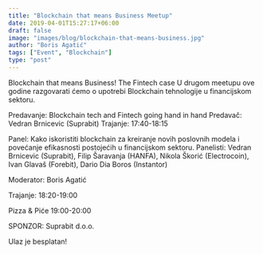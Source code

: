 ```yaml
---
title: "Blockchain that means Business Meetup"
date: 2019-04-01T15:27:17+06:00
draft: false
image: "images/blog/blockchain-that-means-business.jpg"
author: "Boris Agatić"
tags: ["Event", "Blockchain"]
type: "post"
---
```


Blockchain that means Business! The Fintech case
U drugom meetupu ove godine razgovarati ćemo o upotrebi Blockchain tehnologije u financijskom sektoru.

Predavanje: Blockchain tech and Fintech going hand in hand
Predavač: Vedran Brnicevic (Suprabit)
Trajanje: 17:40-18:15

Panel: Kako iskoristiti blockchain za kreiranje novih poslovnih modela i povećanje efikasnosti postojećih u financijskom sektoru. Panelisti: Vedran Brnicevic (Suprabit), Filip Šaravanja (HANFA), Nikola Škorić (Electrocoin), Ivan Glavaš (Forebit), Dario Dia Boros (Instantor)

Moderator: Boris Agatić

Trajanje: 18:20-19:00

Pizza & Piće
19:00-20:00

SPONZOR: Suprabit d.o.o.

Ulaz je besplatan!
